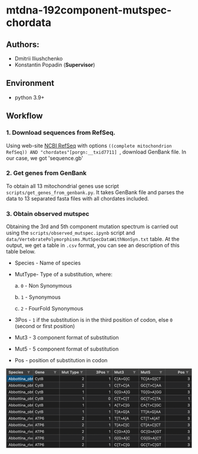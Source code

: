 # mtdna-192component-mutspec-chordata

## Authors:
- Dmitrii Iliushchenko
- Konstantin Popadin (**Supervisor**)

## Environment

- python 3.9+

## Workflow

### 1. Download sequences from RefSeq.

Using web-site [NCBI RefSeq](https://www.ncbi.nlm.nih.gov/refseq/) with options `((complete mitochondrion RefSeq)) AND "chordates"[porgn:__txid7711] `, download GenBank file. In our case, we got 'sequence.gb'

### 2. Get genes from GenBank

To obtain all 13 mitochondrial genes use script `scripts/get_genes_from_genbank.py`. It takes GenBank file and parses the data to 13 separated fasta files with all chordates included.

### 3. Obtain observed mutspec

Obtaining the 3rd and 5th component mutation spectrum is carried out using the `scripts/observed_mutspec.ipynb` script and `data/VertebratePolymorphisms.MutSpecDataWithNonSyn.txt` table. At the output, we get a table in `.csv` format, you can see an description of this table below.

* Species - Name of species

* MutType- Type of a substitution, where:

    a. `0` - Non Synonymous
    
    b. `1` - Synonymous
    
    c. `2` - FourFold Synonymous

* 3Pos - `1` if the substitution is in the third position of codon, else `0` (second or first position)
* Mut3 - 3 component format of substitution
* Mut5 - 5 component format of substitution
* Pos - position of substitution in codon

![](https://github.com/DIliushchenko/mtdna-192component-mutspec-chordata/blob/main/pictures/Example_Obs_mutspec.png?raw=true)
